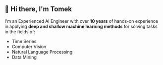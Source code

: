 ## 👋 Hi there, I'm Tomek

I'm an Experienced AI Engineer with over **10 years** of hands-on experience in applying **deep and shallow machine learning methods** for solving tasks in the fields of:

* Time Series
* Computer Vision
* Natural Language Processing
* Data Mining

<!--
**tlatkowski/tlatkowski** is a ✨ _special_ ✨ repository because its `README.md` (this file) appears on your GitHub profile.

Here are some ideas to get you started:

- 🔭 I’m currently working on ...
- 🌱 I’m currently learning ...
- 👯 I’m looking to collaborate on ...
- 🤔 I’m looking for help with ...
- 💬 Ask me about ...
- 📫 How to reach me: ...
- 😄 Pronouns: ...
- ⚡ Fun fact: ...
-->
